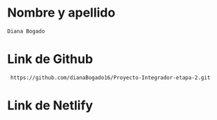 # Nombre y apellido

```sh
Diana Bogado
```

# Link de Github

```sh
 https://github.com/dianaBogado16/Proyecto-Integrador-etapa-2.git
```

# Link de Netlify

```sh
 
``` 